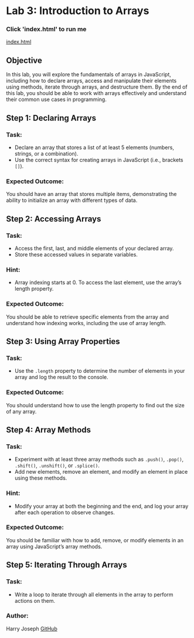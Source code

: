 # Lab 3: Introduction to Arrays

### Click 'index.html' to run me
[index.html](https://hjoseph777.github.io/Lab3_Intro_ArrayJavascript/)

## Objective
In this lab, you will explore the fundamentals of arrays in JavaScript, including how to declare arrays, access and manipulate their elements using methods, iterate through arrays, and destructure them. By the end of this lab, you should be able to work with arrays effectively and understand their common use cases in programming.

## Step 1: Declaring Arrays
### Task:
- Declare an array that stores a list of at least 5 elements (numbers, strings, or a combination).
- Use the correct syntax for creating arrays in JavaScript (i.e., brackets `[]`).

### Expected Outcome:
You should have an array that stores multiple items, demonstrating the ability to initialize an array with different types of data.

## Step 2: Accessing Arrays
### Task:
- Access the first, last, and middle elements of your declared array.
- Store these accessed values in separate variables.

### Hint:
- Array indexing starts at 0. To access the last element, use the array’s length property.

### Expected Outcome:
You should be able to retrieve specific elements from the array and understand how indexing works, including the use of array length.

## Step 3: Using Array Properties
### Task:
- Use the `.length` property to determine the number of elements in your array and log the result to the console.

### Expected Outcome:
You should understand how to use the length property to find out the size of any array.

## Step 4: Array Methods
### Task:
- Experiment with at least three array methods such as `.push()`, `.pop()`, `.shift()`, `.unshift()`, or `.splice()`.
- Add new elements, remove an element, and modify an element in place using these methods.

### Hint:
- Modify your array at both the beginning and the end, and log your array after each operation to observe changes.

### Expected Outcome:
You should be familiar with how to add, remove, or modify elements in an array using JavaScript’s array methods.

## Step 5: Iterating Through Arrays
### Task:
- Write a loop to iterate through all elements in the array to perform actions on them.

### Author:
Harry Joseph [GitHub](https://github.com/hjoseph777)
